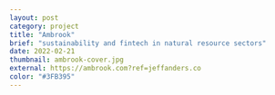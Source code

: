 ```yaml
---
layout: post
category: project
title: "Ambrook"
brief: "sustainability and fintech in natural resource sectors"
date: 2022-02-21
thumbnail: ambrook-cover.jpg
external: https://ambrook.com?ref=jeffanders.co
color: "#3FB395"
---
```

